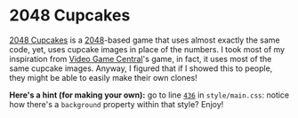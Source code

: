 # 2048 Cupcakes
[2048 Cupcakes](https://github.com/henry7720/2048-Cupcakes/) is a [2048](https://github.com/gabrielecirulli/2048/)-based game that uses almost exactly the same code, yet, uses cupcake images in place of the numbers.
I took most of my inspiration from [Video Game Central](http://videogamecentral.net/test/)'s game, in fact, it uses most of the same cupcake images.
Anyway, I figured that if I showed this to people, they might be able to easily make their own clones!

**Here's a hint (for making your own):** go to line [`436`](style/main.css#L436) in `style/main.css`: notice how there's a `background` property within that style? Enjoy!
